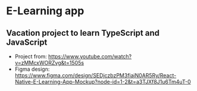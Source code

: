 # E-Learning app 

## Vacation project to learn TypeScript and JavaScript
- Project from: https://www.youtube.com/watch?v=zMMcxWORZvg&t=1505s
- Figma design: https://www.figma.com/design/SEDjczbzPM3fiajN0AR5Ry/React-Native-E-Learning-App-Mockup?node-id=1-2&t=a3TJXf8J1u6Tm4uT-0
